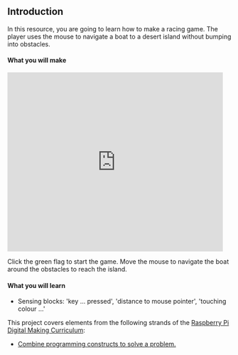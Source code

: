 ## Introduction

In this resource, you are going to learn how to make a racing game. The player uses the mouse to navigate a boat to a desert island without bumping into obstacles.

#### What you will make

<div class="scratch-preview">
  <iframe allowtransparency="true" width="485" height="402" src="https://scratch.mit.edu/projects/embed/63957956/?autostart=false" frameborder="0"></iframe>
</div>

Click the green flag to start the game. Move the mouse to navigate the boat around the obstacles to reach the island. 

#### What you will learn

+ Sensing blocks: 'key ... pressed', 'distance to mouse pointer', 'touching colour ...'

This project covers elements from the following strands of the [Raspberry Pi Digital Making Curriculum](http://rpf.io/curriculum):

+ [Combine programming constructs to solve a problem.](https://www.raspberrypi.org/curriculum/programming/builder)



